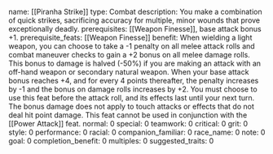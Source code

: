 name: [[Piranha Strike]]
type: Combat
description: You make a combination of quick strikes, sacrificing accuracy for multiple, minor wounds that prove exceptionally deadly.
prerequisites: [[Weapon Finesse]], base attack bonus +1.
prerequisite_feats: [[Weapon Finesse]]
benefit: When wielding a light weapon, you can choose to take a -1 penalty on all melee attack rolls and combat maneuver checks to gain a +2 bonus on all melee damage rolls. This bonus to damage is halved (-50%) if you are making an attack with an off-hand weapon or secondary natural weapon. When your base attack bonus reaches +4, and for every 4 points thereafter, the penalty increases by -1 and the bonus on damage rolls increases by +2. You must choose to use this feat before the attack roll, and its effects last until your next turn. The bonus damage does not apply to touch attacks or effects that do not deal hit point damage. This feat cannot be used in conjunction with the [[Power Attack]] feat.
normal: 0
special: 0
teamwork: 0
critical: 0
grit: 0
style: 0
performance: 0
racial: 0
companion_familiar: 0
race_name: 0
note: 0
goal: 0
completion_benefit: 0
multiples: 0
suggested_traits: 0
